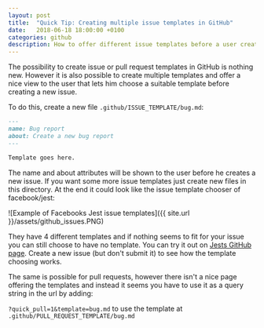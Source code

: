 ```yaml
---
layout: post
title:  "Quick Tip: Creating multiple issue templates in GitHub"
date:   2018-06-18 18:00:00 +0100
categories: github
description: How to offer different issue templates before a user creates a new issue in your GitHub project.
---
```


The possibility to create issue or pull request templates in GitHub is nothing new. However it is also possible to create multiple templates and offer a nice view to the user that lets him choose a suitable template before creating a new issue.

To do this, create a new file `.github/ISSUE_TEMPLATE/bug.md`:

```markdown
---
name: Bug report
about: Create a new bug report
---

Template goes here.
```

The name and about attributes will be shown to the user before he creates a new issue. If you want some more issue templates just create new files in this directory. At the end it could look like the issue template chooser of facebook/jest:

![Example of Facebooks Jest issue templates]({{ site.url }}/assets/github_issues.PNG)

They have 4 different templates and if nothing seems to fit for your issue you can still choose to have no template. You can try it out on [Jests GitHub page][jest]. Create a new issue (but don't submit it) to see how the template choosing works.

The same is possible for pull requests, however there isn't a nice page offering the templates and instead it seems you have to use it as a query string in the url by adding:

`?quick_pull=1&template=bug.md` to use the template at `.github/PULL_REQUEST_TEMPLATE/bug.md`

[jest]: https://github.com/facebook/jest
